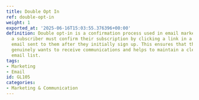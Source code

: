 ```yaml
---
title: Double Opt In
ref: double-opt-in
weight: 1
exported_at: '2025-06-16T15:03:55.376396+00:00'
definition: Double opt-in is a confirmation process used in email marketing where
  a subscriber must confirm their subscription by clicking a link in a confirmation
  email sent to them after they initially sign up. This ensures that the subscriber
  genuinely wants to receive communications and helps to maintain a clean and engaged
  email list.
tags:
- Marketing
- Email
id: GL105
categories:
- Marketing & Communication
---
```


